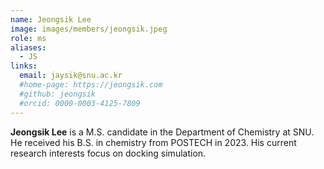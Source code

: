 ```yaml
---
name: Jeongsik Lee
image: images/members/jeongsik.jpeg
role: ms
aliases:
  - JS
links: 
  email: jaysik@snu.ac.kr
  #home-page: https://jeongsik.com
  #github: jeongsik
  #orcid: 0000-0003-4125-7809
---
```


**Jeongsik Lee** is a M.S. candidate in the Department of Chemistry at SNU. He received his B.S. in chemistry from POSTECH in 2023. His current research interests focus on docking simulation.
